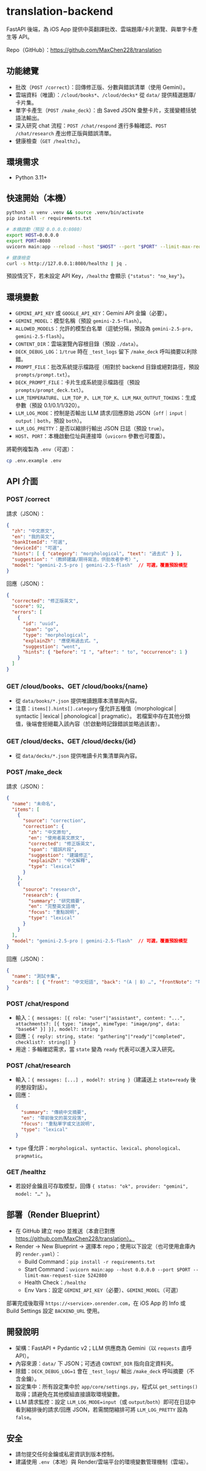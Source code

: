 # translation-backend

FastAPI 後端，為 iOS App 提供中英翻譯批改、雲端題庫/卡片瀏覽、與單字卡產生等 API。

Repo（GitHub）：https://github.com/MaxChen228/translation

## 功能總覽
- 批改（`POST /correct`）：回傳修正版、分數與錯誤清單（使用 Gemini）。
- 雲端資料（唯讀）：`/cloud/books*`、`/cloud/decks*` 從 `data/` 提供精選題庫/卡片集。
- 單字卡產生（`POST /make_deck`）：由 Saved JSON 彙整卡片，支援變體括號語法輸出。
- 深入研究 chat 流程：`POST /chat/respond` 進行多輪確認、`POST /chat/research` 產出修正版與錯誤清單。
- 健康檢查（`GET /healthz`）。

## 環境需求
- Python 3.11+

## 快速開始（本機）
```bash
python3 -m venv .venv && source .venv/bin/activate
pip install -r requirements.txt

# 本機啟動（預設 0.0.0.0:8080）
export HOST=0.0.0.0
export PORT=8080
uvicorn main:app --reload --host "$HOST" --port "$PORT" --limit-max-request-size 5242880

# 健康檢查
curl -s http://127.0.0.1:8080/healthz | jq .
```

預設情況下，若未設定 API Key，`/healthz` 會顯示 `{"status": "no_key"}`。

## 環境變數
- `GEMINI_API_KEY` 或 `GOOGLE_API_KEY`：Gemini API 金鑰（必要）。
- `GEMINI_MODEL`：模型名稱（預設 `gemini-2.5-flash`）。
- `ALLOWED_MODELS`：允許的模型白名單（逗號分隔，預設為 `gemini-2.5-pro, gemini-2.5-flash`）。
- `CONTENT_DIR`：雲端瀏覽內容根目錄（預設 `./data`）。
- `DECK_DEBUG_LOG`：`1/true` 時在 `_test_logs` 留下 `/make_deck` 呼叫摘要以利除錯。
- `PROMPT_FILE`：批改系統提示檔路徑（相對於 backend 目錄或絕對路徑，預設 `prompts/prompt.txt`）。
- `DECK_PROMPT_FILE`：卡片生成系統提示檔路徑（預設 `prompts/prompt_deck.txt`）。
- `LLM_TEMPERATURE`、`LLM_TOP_P`、`LLM_TOP_K`、`LLM_MAX_OUTPUT_TOKENS`：生成參數（預設 0.1/0.1/1/320）。
- `LLM_LOG_MODE`：控制是否輸出 LLM 請求/回應原始 JSON（`off`｜`input`｜`output`｜`both`，預設 `both`）。
- `LLM_LOG_PRETTY`：是否以縮排行輸出 JSON 日誌（預設 `true`）。
- `HOST`、`PORT`：本機啟動位址與連接埠（`uvicorn` 參數也可覆蓋）。

將範例複製為 `.env`（可選）：
```bash
cp .env.example .env
```

## API 介面

### POST /correct
請求（JSON）：
```json
{
  "zh": "中文原文",
  "en": "我的英文",
  "bankItemId": "可選",
  "deviceId": "可選",
  "hints": [ { "category": "morphological", "text": "過去式" } ],
  "suggestion": "（教師建議/期待寫法，供批改者參考）",
  "model": "gemini-2.5-pro | gemini-2.5-flash"  // 可選，覆蓋預設模型
}
```
回應（JSON）：
```json
{
  "corrected": "修正版英文",
  "score": 92,
  "errors": [
    {
      "id": "uuid",
      "span": "go",
      "type": "morphological",
      "explainZh": "應使用過去式。",
      "suggestion": "went",
      "hints": { "before": "I ", "after": " to", "occurrence": 1 }
    }
  ]
}
```

### GET /cloud/books、GET /cloud/books/{name}
- 從 `data/books/*.json` 提供唯讀題庫本清單與內容。
- 注意：`items[].hints[].category` 僅允許五種值（morphological | syntactic | lexical | phonological | pragmatic）。
  若檔案中存在其他分類值，後端會拒絕載入該內容（於啟動時記錄錯誤並略過該書）。

### GET /cloud/decks、GET /cloud/decks/{id}
- 從 `data/decks/*.json` 提供唯讀卡片集清單與內容。

### POST /make_deck
請求（JSON）：
```json
{
  "name": "未命名",
  "items": [
    {
      "source": "correction",
      "correction": {
        "zh": "中文原句",
        "en": "使用者英文原文",
        "corrected": "修正版英文",
        "span": "錯誤片段",
        "suggestion": "建議修正",
        "explainZh": "中文解釋",
        "type": "lexical"
      }
    },
    {
      "source": "research",
      "research": {
        "summary": "研究摘要",
        "en": "完整英文語境",
        "focus": "重點說明",
        "type": "lexical"
      }
    }
  ],
  "model": "gemini-2.5-pro | gemini-2.5-flash"  // 可選，覆蓋預設模型
}
```
回應（JSON）：
```json
{
  "name": "測試卡集",
  "cards": [ { "front": "中文短語", "back": "(A | B) …", "frontNote": "可選", "backNote": "可選" } ]
}
```

### POST /chat/respond
- 輸入：`{ messages: [{ role: "user"|"assistant", content: "...", attachments?: [{ type: "image", mimeType: "image/png", data: "base64" }] }], model?: string }`
- 回應：`{ reply: string, state: "gathering"|"ready"|"completed", checklist?: string[] }`
- 用途：多輪確認需求，當 `state` 變為 `ready` 代表可以進入深入研究。

### POST /chat/research
- 輸入：`{ messages: [...] , model?: string }`（建議送上 `state=ready` 後的整段對話）。
- 回應：
  ```json
  {
    "summary": "傳統中文摘要",
    "en": "帶前後文的英文段落",
    "focus": "重點單字或文法說明",
    "type": "lexical"
  }
  ```
- `type` 僅允許：`morphological`、`syntactic`、`lexical`、`phonological`、`pragmatic`。

### GET /healthz
- 若設好金鑰且可存取模型，回傳 `{ status: "ok", provider: "gemini", model: "…" }`。

## 部署（Render Blueprint）
- 在 GitHub 建立 repo 並推送（本倉已對應 https://github.com/MaxChen228/translation）。
- Render → New Blueprint → 選擇本 repo；使用以下設定（也可使用倉庫內的 `render.yaml`）：
  - Build Command：`pip install -r requirements.txt`
  - Start Command：`uvicorn main:app --host 0.0.0.0 --port $PORT --limit-max-request-size 5242880`
  - Health Check：`/healthz`
  - Env Vars：設定 `GEMINI_API_KEY`（必要）、`GEMINI_MODEL`（可選）

部署完成後取得 `https://<service>.onrender.com`，在 iOS App 的 Info 或 Build Settings 設定 `BACKEND_URL` 使用。

## 開發說明
- 架構：FastAPI + Pydantic v2；LLM 供應商為 Gemini（以 `requests` 直呼 API）。
- 內容來源：`data/` 下 JSON；可透過 `CONTENT_DIR` 指向自定資料夾。
- 除錯：`DECK_DEBUG_LOG=1` 會在 `_test_logs/` 輸出 `/make_deck` 呼叫摘要（不含金鑰）。
- 設定集中：所有設定集中於 `app/core/settings.py`，程式以 `get_settings()` 取得；請避免在其他模組直接讀取環境變數。
- LLM 請求監控：設定 `LLM_LOG_MODE=input`（或 `output`/`both`）即可在日誌中看到縮排後的請求/回應 JSON，若需關閉縮排可將 `LLM_LOG_PRETTY` 設為 `false`。


## 安全
- 請勿提交任何金鑰或私密資訊到版本控制。
- 建議使用 `.env`（本地）與 Render/雲端平台的環境變數管理機制（雲端）。
